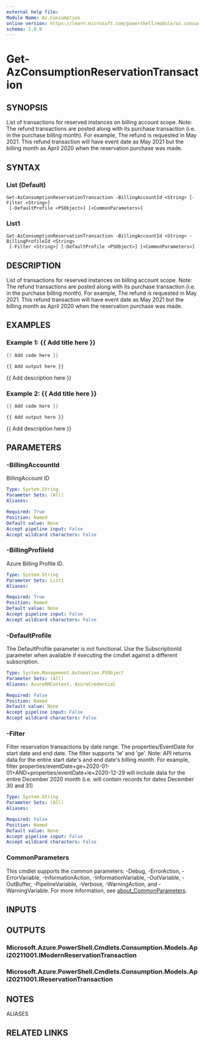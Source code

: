 ```yaml
---
external help file:
Module Name: Az.Consumption
online version: https://learn.microsoft.com/powershell/module/az.consumption/get-azconsumptionreservationtransaction
schema: 2.0.0
---
```


# Get-AzConsumptionReservationTransaction

## SYNOPSIS
List of transactions for reserved instances on billing account scope.
Note: The refund transactions are posted along with its purchase transaction (i.e.
in the purchase billing month).
For example, The refund is requested in May 2021.
This refund transaction will have event date as May 2021 but the billing month as April 2020 when the reservation purchase was made.

## SYNTAX

### List (Default)
```
Get-AzConsumptionReservationTransaction -BillingAccountId <String> [-Filter <String>]
 [-DefaultProfile <PSObject>] [<CommonParameters>]
```

### List1
```
Get-AzConsumptionReservationTransaction -BillingAccountId <String> -BillingProfileId <String>
 [-Filter <String>] [-DefaultProfile <PSObject>] [<CommonParameters>]
```

## DESCRIPTION
List of transactions for reserved instances on billing account scope.
Note: The refund transactions are posted along with its purchase transaction (i.e.
in the purchase billing month).
For example, The refund is requested in May 2021.
This refund transaction will have event date as May 2021 but the billing month as April 2020 when the reservation purchase was made.

## EXAMPLES

### Example 1: {{ Add title here }}
```powershell
{{ Add code here }}
```

```output
{{ Add output here }}
```

{{ Add description here }}

### Example 2: {{ Add title here }}
```powershell
{{ Add code here }}
```

```output
{{ Add output here }}
```

{{ Add description here }}

## PARAMETERS

### -BillingAccountId
BillingAccount ID

```yaml
Type: System.String
Parameter Sets: (All)
Aliases:

Required: True
Position: Named
Default value: None
Accept pipeline input: False
Accept wildcard characters: False
```

### -BillingProfileId
Azure Billing Profile ID.

```yaml
Type: System.String
Parameter Sets: List1
Aliases:

Required: True
Position: Named
Default value: None
Accept pipeline input: False
Accept wildcard characters: False
```

### -DefaultProfile
The DefaultProfile parameter is not functional.
Use the SubscriptionId parameter when available if executing the cmdlet against a different subscription.

```yaml
Type: System.Management.Automation.PSObject
Parameter Sets: (All)
Aliases: AzureRMContext, AzureCredential

Required: False
Position: Named
Default value: None
Accept pipeline input: False
Accept wildcard characters: False
```

### -Filter
Filter reservation transactions by date range.
The properties/EventDate for start date and end date.
The filter supports 'le' and 'ge'.
Note: API returns data for the entire start date's and end date's billing month.
For example, filter properties/eventDate+ge+2020-01-01+AND+properties/eventDate+le+2020-12-29 will include data for the entire December 2020 month (i.e.
will contain records for dates December 30 and 31)

```yaml
Type: System.String
Parameter Sets: (All)
Aliases:

Required: False
Position: Named
Default value: None
Accept pipeline input: False
Accept wildcard characters: False
```

### CommonParameters
This cmdlet supports the common parameters: -Debug, -ErrorAction, -ErrorVariable, -InformationAction, -InformationVariable, -OutVariable, -OutBuffer, -PipelineVariable, -Verbose, -WarningAction, and -WarningVariable. For more information, see [about_CommonParameters](http://go.microsoft.com/fwlink/?LinkID=113216).

## INPUTS

## OUTPUTS

### Microsoft.Azure.PowerShell.Cmdlets.Consumption.Models.Api20211001.IModernReservationTransaction

### Microsoft.Azure.PowerShell.Cmdlets.Consumption.Models.Api20211001.IReservationTransaction

## NOTES

ALIASES

## RELATED LINKS

